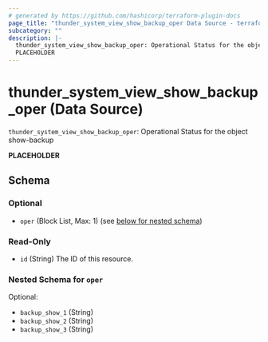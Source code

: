 ```yaml
---
# generated by https://github.com/hashicorp/terraform-plugin-docs
page_title: "thunder_system_view_show_backup_oper Data Source - terraform-provider-thunder"
subcategory: ""
description: |-
  thunder_system_view_show_backup_oper: Operational Status for the object show-backup
  PLACEHOLDER
---
```


# thunder_system_view_show_backup_oper (Data Source)

`thunder_system_view_show_backup_oper`: Operational Status for the object show-backup

__PLACEHOLDER__



<!-- schema generated by tfplugindocs -->
## Schema

### Optional

- `oper` (Block List, Max: 1) (see [below for nested schema](#nestedblock--oper))

### Read-Only

- `id` (String) The ID of this resource.

<a id="nestedblock--oper"></a>
### Nested Schema for `oper`

Optional:

- `backup_show_1` (String)
- `backup_show_2` (String)
- `backup_show_3` (String)


